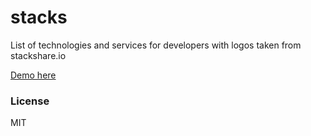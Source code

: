 # stacks

List of technologies and services for developers with logos taken from stackshare.io

[Demo here](https://vko-online.github.io/stacks)

### License
MIT
